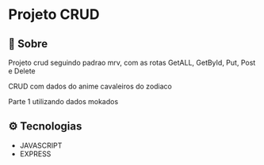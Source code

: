 # Projeto CRUD

## 🔖 Sobre

Projeto crud seguindo padrao mrv, com as rotas GetALL, GetById, Put, Post e Delete

CRUD com dados do anime cavaleiros do zodiaco

Parte 1 utilizando dados mokados

## ⚙ Tecnologias

- JAVASCRIPT
- EXPRESS
